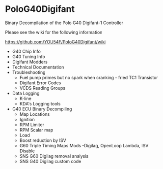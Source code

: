 # PoloG40Digifant
Binary Decompilation of the Polo G40 Digifant-1 Controller

Please see the wiki for the following information

https://github.com/YOU54F/PoloG40Digifant/wiki

- G40 Chip Info 
- G40 Tuning Info
- Digifant Modders
- Technical Documentation
- Troubleshooting
  - Fuel pump primes but no spark when cranking - fried TC1 Transistor
  - Digifant Error Codes
  - VCDS Reading Groups
- Data Logging
  - K-line
  - KDA's Logging tools
- G40 ECU Binary Decompiling
  - Map Locations
  - Ignition
  - RPM Limiter
  - RPM Scalar map
  - Load
  - Boost reduction by ISV
  - G60 Triple Timing Maps Mods -Digilag, OpenLoop Lambda, ISV Disable
  - SNS G60 Digilag removal analysis
  - SNS G40 Digilag custom code
